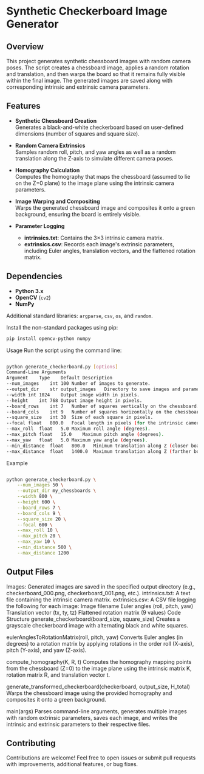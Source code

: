 # Synthetic Checkerboard Image Generator

## Overview

This project generates synthetic chessboard images with random camera poses. The script creates a chessboard image, applies a random rotation and translation, and then warps the board so that it remains fully visible within the final image. The generated images are saved along with corresponding intrinsic and extrinsic camera parameters.

## Features

- **Synthetic Chessboard Creation**  
  Generates a black-and-white checkerboard based on user-defined dimensions (number of squares and square size).

- **Random Camera Extrinsics**  
  Samples random roll, pitch, and yaw angles as well as a random translation along the Z-axis to simulate different camera poses.

- **Homography Calculation**  
  Computes the homography that maps the chessboard (assumed to lie on the Z=0 plane) to the image plane using the intrinsic camera parameters.

- **Image Warping and Compositing**  
  Warps the generated chessboard image and composites it onto a green background, ensuring the board is entirely visible.

- **Parameter Logging**  
  - **intrinsics.txt**: Contains the 3×3 intrinsic camera matrix.
  - **extrinsics.csv**: Records each image's extrinsic parameters, including Euler angles, translation vectors, and the flattened rotation matrix.

## Dependencies

- **Python 3.x**
- **OpenCV** (`cv2`)
- **NumPy**

Additional standard libraries: `argparse`, `csv`, `os`, and `random`.

Install the non-standard packages using pip:
```bash
pip install opencv-python numpy
```
Usage
Run the script using the command line:

```bash

python generate_checkerboard.py [options]
Command-Line Arguments
Argument	Type	Default	Description
--num_images	int	100	Number of images to generate.
--output_dir	str	output_images	Directory to save images and parameter files.
--width	int	1024	Output image width in pixels.
--height	int	768	Output image height in pixels.
--board_rows	int	7	Number of squares vertically on the chessboard.
--board_cols	int	9	Number of squares horizontally on the chessboard.
--square_size	int	30	Size of each square in pixels.
--focal	float	800.0	Focal length in pixels (for the intrinsic camera matrix).
--max_roll	float	5.0	Maximum roll angle (degrees).
--max_pitch	float	15.0	Maximum pitch angle (degrees).
--max_yaw	float	5.0	Maximum yaw angle (degrees).
--min_distance	float	800.0	Minimum translation along Z (closer board).
--max_distance	float	1400.0	Maximum translation along Z (farther board).
```
Example
```bash

python generate_checkerboard.py \
    --num_images 50 \
    --output_dir my_chessboards \
    --width 800 \
    --height 600 \
    --board_rows 7 \
    --board_cols 9 \
    --square_size 20 \
    --focal 600 \
    --max_roll 10 \
    --max_pitch 20 \
    --max_yaw 10 \
    --min_distance 500 \
    --max_distance 1200
```
## Output Files
Images: Generated images are saved in the specified output directory (e.g., checkerboard_000.png, checkerboard_001.png, etc.).
intrinsics.txt: A text file containing the intrinsic camera matrix.
extrinsics.csv: A CSV file logging the following for each image:
Image filename
Euler angles (roll, pitch, yaw)
Translation vector (tx, ty, tz)
Flattened rotation matrix (9 values)
Code Structure
generate_checkerboard(board_size, square_size)
Creates a grayscale checkerboard image with alternating black and white squares.

eulerAnglesToRotationMatrix(roll, pitch, yaw)
Converts Euler angles (in degrees) to a rotation matrix by applying rotations in the order roll (X-axis), pitch (Y-axis), and yaw (Z-axis).

compute_homography(K, R, t)
Computes the homography mapping points from the chessboard (Z=0) to the image plane using the intrinsic matrix K, rotation matrix R, and translation vector t.

generate_transformed_checkerboard(checkerboard, output_size, H_total)
Warps the chessboard image using the provided homography and composites it onto a green background.

main(args)
Parses command-line arguments, generates multiple images with random extrinsic parameters, saves each image, and writes the intrinsic and extrinsic parameters to their respective files.

## Contributing
Contributions are welcome! Feel free to open issues or submit pull requests with improvements, additional features, or bug fixes.
